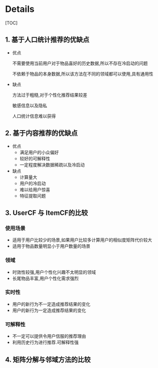 # Details

[TOC]

## 1. 基于人口统计推荐的优缺点

+ 优点

  不需要使用当前用户对于物品喜好的历史数据,所以不存在冷启动的问题

  不依赖于物品的本身数据,所以该方法在不同的领域都可以使用,具有通用性

+ 缺点

  方法过于粗糙,对于个性化推荐结果较差

  敏感信息以及隐私

  人口统计信息难以获得

## 2. 基于内容推荐的优缺点

+ 优点
  + 满足用户的小众偏好
  + 较好的可解释性
  + 一定程度解决数据稀疏以及冷启动
+ 缺点
  + 计算量大
  + 用户的冷启动
  + 难以给用户惊喜
  + 特征提取问题

## 3. UserCF 与 ItemCF的比较

### 使用场景

+ 适用于用户比较少的场景,如果用户比较多计算用户的相似度矩阵代价较大
+ 适用于物品数量明显小于用户数量的场景

### 领域

+ 时效性较强,用户个性化兴趣不太明显的领域
+ 长尾物品丰富,用户个性化需求强烈

### 实时性

+ 用户的新行为不一定造成推荐结果的变化
+ 用户的新行为一定造成推荐结果的变化

### 可解释性

+ 不一定可以提供令用户信服的推荐理由
+ 利用历史行为进行推荐.可解释性强

## 4. 矩阵分解与邻域方法的比较

